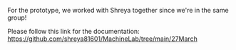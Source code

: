 For the prototype, we worked with Shreya together since we're in the same group!

Please follow this link for the documentation: https://github.com/shreya81601/MachineLab/tree/main/27March
